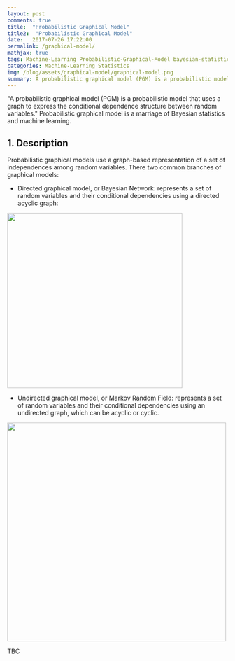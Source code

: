 ```yaml
---
layout: post
comments: true
title:  "Probabilistic Graphical Model"
title2:  "Probabilistic Graphical Model"
date:   2017-07-26 17:22:00
permalink: /graphical-model/
mathjax: true
tags: Machine-Learning Probabilistic-Graphical-Model bayesian-statistics statistics
categories: Machine-Learning Statistics
img: /blog/assets/graphical-model/graphical-model.png
summary: A probabilistic graphical model (PGM) is a probabilistic model for which a graph expresses the conditional dependence structure between random variables...
---
```



"A probabilistic graphical model (PGM) is a probabilistic model that uses a graph to express the conditional dependence structure between random variables." Probabilistic graphical model is a marriage of Bayesian statistics and machine learning.

## 1. Description
Probabilistic graphical models use a graph-based representation of a set of independences among random variables. There two common branches of graphical models:
* Directed graphical model, or Bayesian Network: represents a set of random variables and their conditional dependencies using a directed acyclic graph:
<div class="imgcap">
<div >
    <img src="/blog/assets/graphical-mode/bayesian-network.png" width = "400">
</div>
</div>

* Undirected graphical model, or Markov Random Field: represents a set of random variables and their conditional dependencies using an undirected graph, which can be acyclic or cyclic.
<div class="imgcap">
<div >
    <img src="/blog/assets/reinforcement-learning/markov-random-field.png" width = "500">
</div>
</div>

TBC

